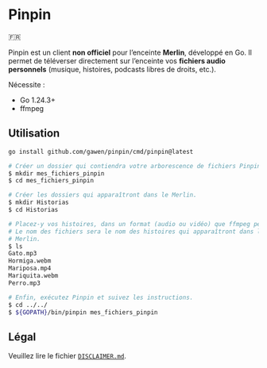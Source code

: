 # Pinpin

🇫🇷

Pinpin est un client **non officiel** pour l’enceinte **Merlin**, développé en
Go. Il permet de téléverser directement sur l’enceinte vos **fichiers audio
personnels** (musique, histoires, podcasts libres de droits, etc.).

Nécessite :
- Go 1.24.3+
- ffmpeg

## Utilisation

```bash
go install github.com/gawen/pinpin/cmd/pinpin@latest
```

```bash
# Créer un dossier qui contiendra votre arborescence de fichiers Pinpin.
$ mkdir mes_fichiers_pinpin
$ cd mes_fichiers_pinpin

# Créer les dossiers qui apparaîtront dans le Merlin.
$ mkdir Historias
$ cd Historias

# Placez-y vos histoires, dans un format (audio ou vidéo) que ffmpeg peut lire.
# Le nom des fichiers sera le nom des histoires qui apparaîtront dans le
# Merlin.
$ ls
Gato.mp3
Hormiga.webm
Mariposa.mp4
Mariquita.webm
Perro.mp3

# Enfin, exécutez Pinpin et suivez les instructions.
$ cd ../../
$ ${GOPATH}/bin/pinpin mes_fichiers_pinpin
```

## Légal

Veuillez lire le fichier [`DISCLAIMER.md`](DISCLAIMER.md).
